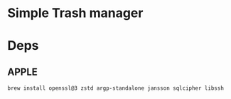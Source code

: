 # Simple Trash manager

# Deps
## APPLE
```shell
brew install openssl@3 zstd argp-standalone jansson sqlcipher libssh
```